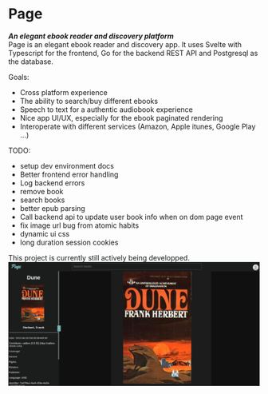 # Page
***An elegant ebook reader and discovery platform***  
Page is an elegant ebook reader and discovery app. 
It uses Svelte with Typescript for the frontend, 
Go for the backend REST API and Postgresql as the database.

Goals:
- Cross platform experience
- The ability to search/buy different ebooks
- Speech to text for a authentic audiobook experience
- Nice app UI/UX, especially for the ebook paginated rendering
- Interoperate with different services (Amazon, Apple itunes, Google Play ...)

TODO:
- setup dev environment docs
- Better frontend error handling
- Log backend errors
- remove book
- search books
- better epub parsing
- Call backend api to update user book info when on dom page event
- fix image url bug from atomic habits
- dynamic ui css
- long duration session cookies

This project is currently still actively being developped.
![Current app state](screenshot.png)